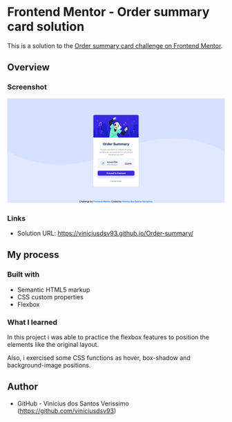 # Frontend Mentor - Order summary card solution

This is a solution to the [Order summary card challenge on Frontend Mentor](https://www.frontendmentor.io/challenges/order-summary-component-QlPmajDUj). 

## Overview

### Screenshot

![](./screenshot.png)

### Links

- Solution URL: https://viniciusdsv93.github.io/Order-summary/

## My process

### Built with

- Semantic HTML5 markup
- CSS custom properties
- Flexbox

### What I learned

In this project i was able to practice the flexbox features to position the elements like the original layout.

Also, i exercised some CSS functions as hover, box-shadow and background-image positions.


## Author

- GitHub - Vinícius dos Santos Verissimo (https://github.com/viniciusdsv93)
